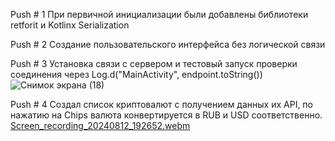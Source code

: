 Push # 1 При первичной инициализации были добавлены библиотеки retforit и Kotlinx Serialization  

Push # 2 Создание пользовательского интерфейса без логической связи

Push # 3 Установка связи с сервером и тестовый запуск проверки соединения через Log.d("MainActivity", endpoint.toString())
![Снимок экрана (18)](https://github.com/user-attachments/assets/63693b00-31e3-45b5-8523-a1419b9f8510)

Push # 4 Создал список криптовалют с получением данных их API, по нажатию на Chips валюта конвертируется в RUB и USD соответственно. 
[Screen_recording_20240812_192652.webm](https://github.com/user-attachments/assets/41e8a9c3-3aca-4b5e-95be-435ea59f862e)

